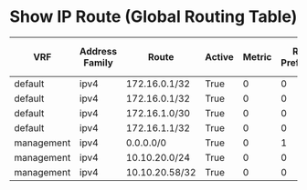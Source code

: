 
# Show IP Route (Global Routing Table)
| VRF | Address Family | Route | Active | Metric | Route Preference | Source Protocol | Source Protocol Code | Next Hop Number | Next Hop | Outgoing Interface | Updated |
| --- | -------------- | ----- | ------ | ------ | ---------------- | --------------- | -------------------- | --------------- | -------- | ------------------ | ------- |
| default | ipv4 | 172.16.0.1/32 | True | 0 | 0 | direct |  | 1 | 172.16.0.1 | Loopback1 | 02:00:26 |
| default | ipv4 | 172.16.0.1/32 | True | 0 | 0 | direct |  | 2 | 172.16.0.1 | Loopback1 | 02:00:26 |
| default | ipv4 | 172.16.1.0/30 | True | 0 | 0 | direct |  | 1 | 172.16.1.1 | Ethernet1/5 | 01:59:28 |
| default | ipv4 | 172.16.1.1/32 | True | 0 | 0 | local |  | 1 | 172.16.1.1 | Ethernet1/5 | 01:59:28 |
| management | ipv4 | 0.0.0.0/0 | True | 0 | 1 | static |  | 1 | 10.10.20.254 |  | 02:00:26 |
| management | ipv4 | 10.10.20.0/24 | True | 0 | 0 | direct |  | 1 | 10.10.20.58 | mgmt0 | 02:00:26 |
| management | ipv4 | 10.10.20.58/32 | True | 0 | 0 | local |  | 1 | 10.10.20.58 | mgmt0 | 02:00:26 |